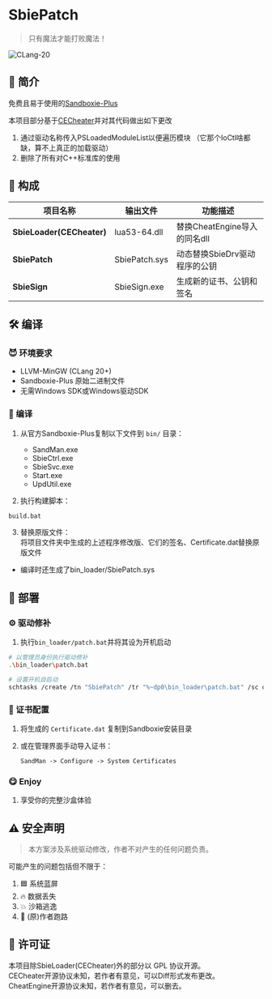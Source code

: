 # SbiePatch
> 只有魔法才能打败魔法！  

![CLang-20](https://img.shields.io/badge/NO-WDK-59900C?logo=llvm)

## 📖 简介
免费且易于使用的[Sandboxie-Plus](https://github.com/sandboxie-plus/Sandboxie)  

本项目部分基于[CECheater](https://github.com/TechForBad/CECheater)并对其代码做出如下更改
1. 通过驱动名称传入PSLoadedModuleList以便遍历模块 （它那个IoCtl啥都缺，算不上真正的加载驱动）
2. 删除了所有对C++标准库的使用

## 🧩 构成

| 项目名称           | 输出文件          | 功能描述                  |
|----------------|---------------|-----------------------|
| **SbieLoader(CECheater)** | lua53-64.dll  | 替换CheatEngine导入的同名dll |
| **SbiePatch**  | SbiePatch.sys | 动态替换SbieDrv驱动程序的公钥    |
| **SbieSign**   | SbieSign.exe  | 生成新的证书、公钥和签名          |

## 🛠️ 编译

### 😈 环境要求
- LLVM-MinGW (CLang 20+)
- Sandboxie-Plus 原始二进制文件
- 无需Windows SDK或Windows驱动SDK

### 🐙 编译
1. 从官方Sandboxie-Plus复制以下文件到 `bin/` 目录：
    - SandMan.exe
    - SbieCtrl.exe
    - SbieSvc.exe
    - Start.exe
    - UpdUtil.exe

2. 执行构建脚本：
```bash
build.bat
```

3. 替换原版文件：  
将项目文件夹中生成的上述程序修改版、它们的签名、Certificate.dat替换原版文件  
* 编译时还生成了bin_loader/SbiePatch.sys

## 🚀 部署

### ⚙ 驱动修补
1. 执行`bin_loader/patch.bat`并将其设为开机启动
```bash
# 以管理员身份执行驱动修补
.\bin_loader\patch.bat

# 设置开机自启动
schtasks /create /tn "SbiePatch" /tr "%~dp0\bin_loader\patch.bat" /sc onstart
```

### 📕 证书配置
1. 将生成的 `Certificate.dat` 复制到Sandboxie安装目录

2. 或在管理界面手动导入证书：
   ```
   SandMan -> Configure -> System Certificates
   ```

### 😋 Enjoy
1. 享受你的完整沙盒体验

## ⚠️ 安全声明
> 本方案涉及系统驱动修改，作者不对产生的任何问题负责。

可能产生的问题包括但不限于：
1. 🟦 系统蓝屏
2. 🔥 数据丢失
3. 💥 沙箱逃逸
4. 🤬 (原)作者跑路

## 📜 许可证
本项目除SbieLoader(CECheater)外的部分以 GPL 协议开源。  
CECheater开源协议未知，若作者有意见，可以Diff形式发布更改。  
CheatEngine开源协议未知，若作者有意见，可以删去。
